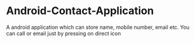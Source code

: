 # Android-Contact-Application
A android application which can store name, mobile number, email etc. You can call or email just by pressing on direct icon
